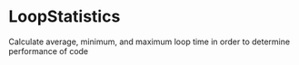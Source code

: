 # LoopStatistics
Calculate average, minimum, and maximum loop time in order to determine performance of code
